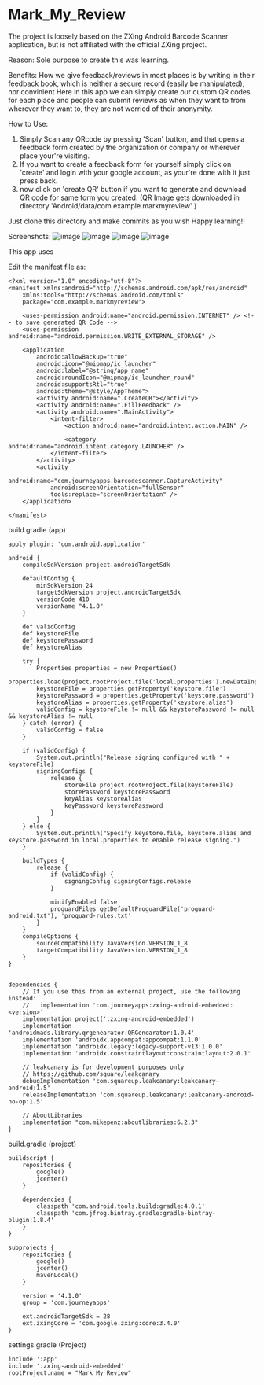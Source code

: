 # Mark_My_Review

The project is loosely based on the ZXing Android Barcode Scanner application, but is not affiliated with the official ZXing project.

Reason: Sole purpose to create this was learning.

Benefits: How we give feedback/reviews in most places is by writing in their feedback book, which is neither a secure record (easily be manipulated), nor convinient 
Here in this app we can simply create our custom QR codes for each place and people can submit reviews as when they want to from wherever they want to, they are not worried of their anonymity.

How to Use:
1. Simply Scan any QRcode by pressing 'Scan' button, and that opens a feedback form created by the organization or company or wherever place your're visiting.
2. If you want to create a feedback form for yourself simply click on 'create' and login with your google account, as your're done with it just press back.
3. now click on 'create QR' button if you want to generate and download QR code for same form you created. 
(QR Image gets downloaded in directory 'Android/data/com.example.markmyreview' )

Just clone this directory and make commits as you wish 
Happy learning!!

Screenshots:
![image](https://user-images.githubusercontent.com/41900044/95005795-1e2b4280-061a-11eb-999b-6ab6d86e06f8.png)
![image](https://user-images.githubusercontent.com/41900044/95005814-4155f200-061a-11eb-9aa8-410dac5e8150.png)
![image](https://user-images.githubusercontent.com/41900044/95005821-65193800-061a-11eb-9e27-bb089cb3016f.png)
![image](https://user-images.githubusercontent.com/41900044/95005825-76624480-061a-11eb-96b9-3a9eb24ec7f3.png)


This app uses 

Edit the manifest file as:
```
<?xml version="1.0" encoding="utf-8"?>
<manifest xmlns:android="http://schemas.android.com/apk/res/android"
    xmlns:tools="http://schemas.android.com/tools"
    package="com.example.markmyreview">

    <uses-permission android:name="android.permission.INTERNET" /> <!-- to save generated QR Code -->
    <uses-permission android:name="android.permission.WRITE_EXTERNAL_STORAGE" />

    <application
        android:allowBackup="true"
        android:icon="@mipmap/ic_launcher"
        android:label="@string/app_name"
        android:roundIcon="@mipmap/ic_launcher_round"
        android:supportsRtl="true"
        android:theme="@style/AppTheme">
        <activity android:name=".CreateQR"></activity>
        <activity android:name=".FillFeedback" />
        <activity android:name=".MainActivity">
            <intent-filter>
                <action android:name="android.intent.action.MAIN" />

                <category android:name="android.intent.category.LAUNCHER" />
            </intent-filter>
        </activity>
        <activity
            android:name="com.journeyapps.barcodescanner.CaptureActivity"
            android:screenOrientation="fullSensor"
            tools:replace="screenOrientation" />
    </application>

</manifest>
```

build.gradle (app)
```
apply plugin: 'com.android.application'

android {
    compileSdkVersion project.androidTargetSdk

    defaultConfig {
        minSdkVersion 24
        targetSdkVersion project.androidTargetSdk
        versionCode 410
        versionName "4.1.0"
    }

    def validConfig
    def keystoreFile
    def keystorePassword
    def keystoreAlias

    try {
        Properties properties = new Properties()
        properties.load(project.rootProject.file('local.properties').newDataInputStream())
        keystoreFile = properties.getProperty('keystore.file')
        keystorePassword = properties.getProperty('keystore.password')
        keystoreAlias = properties.getProperty('keystore.alias')
        validConfig = keystoreFile != null && keystorePassword != null && keystoreAlias != null
    } catch (error) {
        validConfig = false
    }

    if (validConfig) {
        System.out.println("Release signing configured with " + keystoreFile)
        signingConfigs {
            release {
                storeFile project.rootProject.file(keystoreFile)
                storePassword keystorePassword
                keyAlias keystoreAlias
                keyPassword keystorePassword
            }
        }
    } else {
        System.out.println("Specify keystore.file, keystore.alias and keystore.password in local.properties to enable release signing.")
    }

    buildTypes {
        release {
            if (validConfig) {
                signingConfig signingConfigs.release
            }

            minifyEnabled false
            proguardFiles getDefaultProguardFile('proguard-android.txt'), 'proguard-rules.txt'
        }
    }
    compileOptions {
        sourceCompatibility JavaVersion.VERSION_1_8
        targetCompatibility JavaVersion.VERSION_1_8
    }
}


dependencies {
    // If you use this from an external project, use the following instead:
    //   implementation 'com.journeyapps:zxing-android-embedded:<version>'
    implementation project(':zxing-android-embedded')
    implementation 'androidmads.library.qrgenearator:QRGenearator:1.0.4'
    implementation 'androidx.appcompat:appcompat:1.1.0'
    implementation 'androidx.legacy:legacy-support-v13:1.0.0'
    implementation 'androidx.constraintlayout:constraintlayout:2.0.1'

    // leakcanary is for development purposes only
    // https://github.com/square/leakcanary
    debugImplementation 'com.squareup.leakcanary:leakcanary-android:1.5'
    releaseImplementation 'com.squareup.leakcanary:leakcanary-android-no-op:1.5'

    // AboutLibraries
    implementation "com.mikepenz:aboutlibraries:6.2.3"
}
```

build.gradle (project)
```
buildscript {
    repositories {
        google()
        jcenter()
    }

    dependencies {
        classpath 'com.android.tools.build:gradle:4.0.1'
        classpath 'com.jfrog.bintray.gradle:gradle-bintray-plugin:1.8.4'
    }
}

subprojects {
    repositories {
        google()
        jcenter()
        mavenLocal()
    }

    version = '4.1.0'
    group = 'com.journeyapps'

    ext.androidTargetSdk = 28
    ext.zxingCore = 'com.google.zxing:core:3.4.0'
}
```
settings.gradle (Project)
```
include ':app'
include ':zxing-android-embedded'
rootProject.name = "Mark My Review"
```
